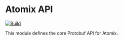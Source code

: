 # Atomix API

[![Build](https://img.shields.io/github/actions/workflow/status/atomix/atomix/build-and-test-api.yml?style=for-the-badge)](https://github.com/atomix/atomix/actions/workflows/build-and-test-api.yml)

This module defines the core Protobuf API for Atomix.
